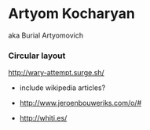 # Artyom Kocharyan

aka Burial Artyomovich

### Circular layout

http://wary-attempt.surge.sh/

- include wikipedia articles?

- http://www.jeroenbouweriks.com/o/#
- http://whiti.es/
